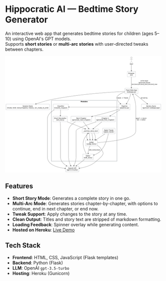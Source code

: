 # Hippocratic AI — Bedtime Story Generator

An interactive web app that generates bedtime stories for children (ages 5–10) using OpenAI's GPT models.  
Supports **short stories** or **multi-arc stories** with user-directed tweaks between chapters.

![Flowchart](flowchart.png)

## Features

- **Short Story Mode**: Generates a complete story in one go.
- **Multi-Arc Mode**: Generates stories chapter-by-chapter, with options to continue, end in next chapter, or end now.
- **Tweak Support**: Apply changes to the story at any time.
- **Clean Output**: Titles and story text are stripped of markdown formatting.
- **Loading Feedback**: Spinner overlay while generating content.
- **Hosted on Heroku**: [Live Demo](https://hippocratic-takehome-3de9c586b201.herokuapp.com)

## Tech Stack

- **Frontend**: HTML, CSS, JavaScript (Flask templates)
- **Backend**: Python (Flask)
- **LLM**: OpenAI `gpt-3.5-turbo`
- **Hosting**: Heroku (Gunicorn)
